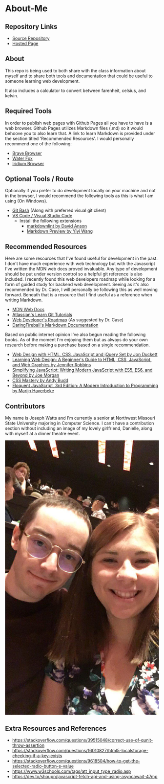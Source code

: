 # About-Me

## Repository Links

- [Source Repository](https://github.com/JosephCW/about-me)
- [Hosted Page](http://josephwatts.me/about-me/)

## About

This repo is being used to both share with the class information about myself and to share both tools and documentation that could be useful to someone learning web development.

It also includes a calculator to convert between farenheit, celsius, and kelvin.

## Required Tools

In order to publish web pages with Github Pages all you have to have is a web browser. Github Pages utilizes Markdown files (.md) so it would behoove you to also learn that. A link to learn Markdown is provided under the section titled 'Recommended Resources'. I would personally recommend one of the following:

- [Brave Browser](https://brave.com/)
- [Water Fox](https://www.waterfox.net/)
- [Iridium Browser](https://iridiumbrowser.de)

## Optional Tools / Route

Optionally if you prefer to do development locally on your machine and not in the browser, I would recommend the following tools as this is what I am using (On Windows).

- [Git Bash](https://gitforwindows.org/) (Along with preferred visual git client)
- [VS Code / Visual Studio Code](https://code.visualstudio.com/)
  - Install the following extensions
    - [markdownlint by David Anson](https://github.com/DavidAnson/vscode-markdownlint)
    - [Markdown Preview by Yiyi Wang](https://github.com/shd101wyy/vscode-markdown-preview-enhanced)

## Recommended Resources

Here are some resources that I've found useful for development in the past. I don't have much experience with web technology but with the Javascript I've written the MDN web docs proved invaluable. Any type of development should be put under version control so a helpful git reference is also included. I recently found this web developers roadmap while looking for a form of guided study for backend web development. Seeing as it's also recommended by Dr. Case, I will personally be following this as well moving forward. Beneath that is a resource that I find useful as a reference when writing Markdown.

- [MDN Web Docs](https://developer.mozilla.org/en-US/docs/Learn)
- [Atlassian's Learn Git Tutorials](https://www.atlassian.com/git/tutorials/learn-git-with-bitbucket-cloud)
- [Web Developer's Roadmap](https://github.com/kamranahmedse/developer-roadmap) (As suggested by Dr. Case)
- [DaringFireball's Markdown Documentation](https://daringfireball.net/projects/markdown/syntax)

Based on public internet opinion I've also begun reading the following books. As of the moment I'm enjoying them but as always do your own research before making a purchase based on a single recommendation.

- [Web Design with HTML, CSS, JavaScript and jQuery Set by Jon Duckett](https://www.amazon.com/Web-Design-HTML-JavaScript-jQuery/dp/1118907442)
- [Learning Web Design: A Beginner's Guide to HTML, CSS, JavaScript, and Web Graphics by Jennifer Robbins](https://www.amazon.com/gp/product/1449319270/ref=ppx_yo_dt_b_asin_title_o04_s01?ie=UTF8&psc=1)
- [Simplifying JavaScript: Writing Modern JavaScript with ES5, ES6, and Beyond by Joe Morgan](https://www.amazon.com/gp/product/1680502883/ref=ppx_yo_dt_b_asin_title_o04_s00?ie=UTF8&psc=1)
- [CSS Mastery by Andy Budd](https://www.amazon.com/gp/product/1430258632/ref=ppx_yo_dt_b_asin_title_o03_s00?ie=UTF8&psc=1)
- [Eloquent JavaScript, 3rd Edition: A Modern Introduction to Programming by Marijn Haverbeke](https://www.amazon.com/gp/product/1593279507/ref=ppx_yo_dt_b_asin_title_o02_s00?ie=UTF8&psc=1)

## Contributors

My name is Joseph Watts and I'm currently a senior at Northwest Missouri State University majoring in Computer Science.
I can't have a contribution section without including an image of my lovely girlfriend, Danielle, along with myself at a dinner theatre event.

![!dinner theater picture!](resources/images/dinnerTheaterPhoto.jpg)

## Extra Resources and References

- https://stackoverflow.com/questions/39515048/correct-use-of-qunit-throw-assertion
- https://stackoverflow.com/questions/16010827/html5-localstorage-checking-if-a-key-exists
- https://stackoverflow.com/questions/9618504/how-to-get-the-selected-radio-button-s-value
- https://www.w3schools.com/tags/att_input_type_radio.asp
- https://dev.to/shoupn/javascript-fetch-api-and-using-asyncawait-47mp
